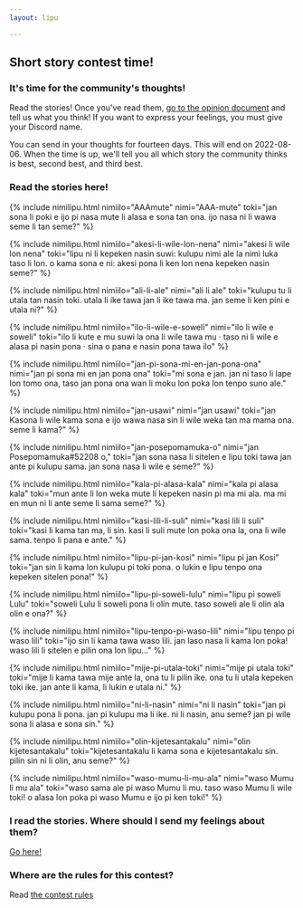 ```yaml
---
layout: lipu

---
```


## Short story contest time!

### It's time for the community's thoughts!

Read the stories! Once you've read them, [go to the opinion document](https://forms.gle/LVrX5D8ZRNX6sWaQ6) and tell us what you think! If you want to express your feelings, you must give your Discord name.

You can send in your thoughts for fourteen days. This will end on 2022-08-06. When the time is up, we'll tell you all which story the community thinks is best, second best, and third best.


### Read the stories here!

{% include nimilipu.html nimiilo="AAAmute" nimi="AAA-mute" toki="jan sona li poki e ijo pi nasa mute li alasa e sona tan ona. ijo nasa ni li wawa seme li tan seme?" %}

{% include nimilipu.html nimiilo="akesi-li-wile-lon-nena" nimi="akesi li wile lon nena" toki="lipu ni li kepeken nasin suwi: kulupu nimi ale la nimi luka taso li lon. o kama sona e ni: akesi pona li ken lon nena kepeken nasin seme?" %}

{% include nimilipu.html nimiilo="ali-li-ale" nimi="ali li ale" toki="kulupu tu li utala tan nasin toki. utala li ike tawa jan li ike tawa ma. jan seme li ken pini e utala ni?" %}

{% include nimilipu.html nimiilo="ilo-li-wile-e-soweli" nimi="ilo li wile e soweli" toki="ilo li kute e mu suwi la ona li wile tawa mu · taso ni li wile e alasa pi nasin pona · sina o pana e nasin pona tawa ilo" %}

{% include nimilipu.html nimiilo="jan-pi-sona-mi-en-jan-pona-ona" nimi="jan pi sona mi en jan pona ona" toki="mi sona e jan. jan ni taso li lape lon tomo ona, taso jan pona ona wan li moku lon poka lon tenpo suno ale." %}

{% include nimilipu.html nimiilo="jan-usawi" nimi="jan usawi" toki="jan Kasona li wile kama sona e ijo wawa nasa sin li wile weka tan ma mama ona. seme li kama?" %}

{% include nimilipu.html nimiilo="jan-posepomamuka-o" nimi="jan Posepomamuka#52208 o," toki="jan sona nasa li sitelen e lipu toki tawa jan ante pi kulupu sama. jan sona nasa li wile e seme?" %}

{% include nimilipu.html nimiilo="kala-pi-alasa-kala" nimi="kala pi alasa kala" toki="mun ante li lon weka mute li kepeken nasin pi ma mi ala. ma mi en mun ni li ante seme li sama seme?" %}

{% include nimilipu.html nimiilo="kasi-lili-li-suli" nimi="kasi lili li suli" toki="kasi li kama tan ma, li sin. kasi li suli mute lon poka ona la, ona li wile sama. tenpo li pana e ante." %}

{% include nimilipu.html nimiilo="lipu-pi-jan-kosi" nimi="lipu pi jan Kosi" toki="jan sin li kama lon kulupu pi toki pona. o lukin e lipu tenpo ona kepeken sitelen pona!" %}

{% include nimilipu.html nimiilo="lipu-pi-soweli-lulu" nimi="lipu pi soweli Lulu" toki="soweli Lulu li soweli pona li olin mute. taso soweli ale li olin ala olin e ona?" %}

{% include nimilipu.html nimiilo="lipu-tenpo-pi-waso-lili" nimi="lipu tenpo pi waso lili" toki="ijo sin li kama tawa waso lili. jan laso nasa li kama lon poka! waso lili li sitelen e pilin ona lon lipu..." %}

{% include nimilipu.html nimiilo="mije-pi-utala-toki" nimi="mije pi utala toki" toki="mije li kama tawa mije ante la, ona tu li pilin ike. ona tu li utala kepeken toki ike. jan ante li kama, li lukin e utala ni." %}

{% include nimilipu.html nimiilo="ni-li-nasin" nimi="ni li nasin" toki="jan pi kulupu pona li pona. jan pi kulupu ma li ike. ni li nasin, anu seme? jan pi wile sona li alasa e sona sin." %}

{% include nimilipu.html nimiilo="olin-kijetesantakalu" nimi="olin kijetesantakalu" toki="kijetesantakalu li kama sona e kijetesantakalu sin. pilin sin ni li olin, anu seme?" %}

{% include nimilipu.html nimiilo="waso-mumu-li-mu-ala" nimi="waso Mumu li mu ala" toki="waso sama ale pi waso Mumu li mu. taso waso Mumu li wile toki! o alasa lon poka pi waso Mumu e ijo pi ken toki!" %}

### I read the stories. Where should I send my feelings about them?

[Go here!](https://forms.gle/LVrX5D8ZRNX6sWaQ6)

### Where are the rules for this contest?
Read [the contest rules](lipu-lili/lawa_en.html)

